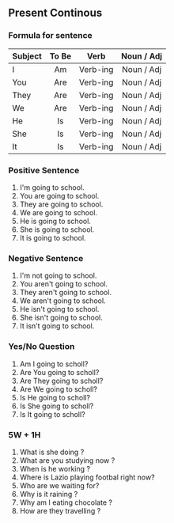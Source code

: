 ## Present Continous

### Formula for sentence
| Subject     | To Be     | Verb           | Noun / Adj  |
| ----------- |:---------:|:--------------:|:-----------:|
| I           | Am        | Verb-ing       | Noun / Adj  | 
| You         | Are       | Verb-ing       | Noun / Adj  | 
| They        | Are       | Verb-ing       | Noun / Adj  |  
| We          | Are       | Verb-ing       | Noun / Adj  |
| He          | Is        | Verb-ing       | Noun / Adj  |
| She         | Is        | Verb-ing       | Noun / Adj  |
| It          | Is        | Verb-ing       | Noun / Adj  |

### Positive Sentence
1. I'm going to school.
2. You are going to school.
3. They are going to school.
4. We are going to school.
5. He is going to school.
6. She is going to school.
7. It is going to school.

### Negative Sentence
1. I'm not going to school.
2. You aren't going to school.
3. They aren't going to school.
4. We aren't going to school.
5. He isn't going to school.
6. She isn't going to school.
7. It isn't going to school.

### Yes/No Question
1. Am I going to scholl?
2. Are You going to scholl?
3. Are They going to scholl?
4. Are We going to scholl?
5. Is He going to scholl?
6. Is She going to scholl?
7. Is It going to scholl?

### 5W + 1H
1. What is she doing ?
1. What are you studying now ?
2. When is he working ?
3. Where is Lazio playing footbal right now?
4. Who are we waiting for?
5. Why is it raining ?
5. Why am I eating chocolate ?
6. How are they travelling ?